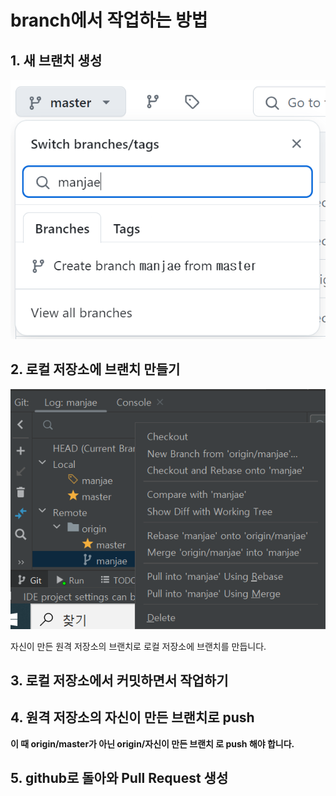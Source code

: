 # branch에서 작업하는 방법
## 1. 새 브랜치 생성

![img.png](images/img.png)

## 2. 로컬 저장소에 브랜치 만들기

![img.png](images/img2.png)

자신이 만든 원격 저장소의 브랜치로 로컬 저장소에 브랜치를 만듭니다.

## 3. 로컬 저장소에서 커밋하면서 작업하기

## 4. 원격 저장소의 자신이 만든 브랜치로 push
**이 때 origin/master가 아닌 origin/자신이 만든 브랜치 로 push 해야 합니다.**

## 5. github로 돌아와 Pull Request 생성
